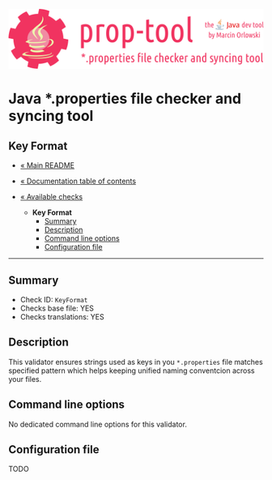 ![prop-tool logo](../../artwork/prop-tool-logo.png)

# Java *.properties file checker and syncing tool #

## Key Format ##

* [« Main README](../../README.md)
* [« Documentation table of contents](../README.md)


* [« Available checks](README.md)
  * **Key Format**
    * [Summary](#summary)
    * [Description](#description)
    * [Command line options](#command-line-options)
    * [Configuration file](#configuration-file)

---

## Summary ##

* Check ID: `KeyFormat`
* Checks base file: YES
* Checks translations: YES

## Description ##

This validator ensures strings used as keys in you `*.properties` file matches specified pattern which helps keeping unified naming
conventcion across your files.

## Command line options ##

No dedicated command line options for this validator.

## Configuration file ##

TODO
